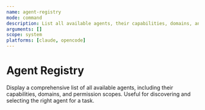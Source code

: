 ```yaml
---
name: agent-registry
mode: command
description: List all available agents, their capabilities, domains, and permissions.
arguments: []
scope: system
platforms: [claude, opencode]
---
```


# Agent Registry

Display a comprehensive list of all available agents, including their capabilities, domains, and permission scopes. Useful for discovering and selecting the right agent for a task.
